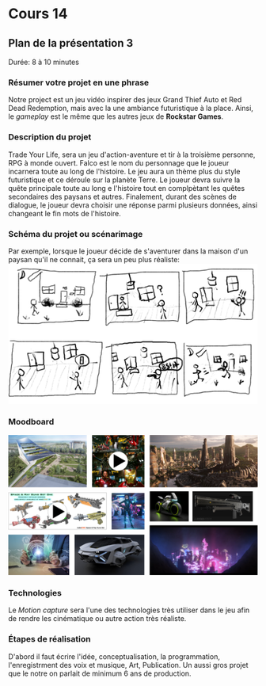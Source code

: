 # Cours 14
## Plan de la présentation 3
Durée: 8 à 10 minutes

### Résumer votre projet en une phrase
Notre project est un jeu vidéo inspirer des jeux Grand Thief Auto et Red Dead Redemption, mais avec la une ambiance futuristique à la place. Ainsi, le *gameplay* est le même que les autres jeux de **Rockstar Games**.

### Description du projet 
Trade Your Life, sera un jeu d'action-aventure et tir à la troisième personne, RPG à monde ouvert. Falco est le nom du personnage que le joueur incarnera toute au long de l'histoire. Le jeu aura un thème plus du style futuristique et ce déroule sur la planète Terre. Le joueur devra suivre la quête principale toute au long e l'histoire tout en complpètant les quêtes secondaires des paysans et autres. Finalement, durant des scènes de dialogue, le joueur devra choisir une réponse parmi plusieurs données, ainsi changeant le fin mots de l'histoire.

### Schéma du projet ou scénarimage
Par exemple, lorsque le joueur décide de s'aventurer dans la maison d'un paysan qu'il ne connait, ça sera un peu plus réaliste: 
![Scenarimage](/images/STORYBOARD-board-00001.png)

### Moodboard
![MoodBoard](/images/moodboard.png)

### Technologies
Le *Motion capture* sera l'une des technologies très utiliser dans le jeu afin de rendre les cinématique ou autre action très réaliste. 

### Étapes de réalisation
D'abord il faut écrire l'idée, conceptualisation, la programmation, l'enregistrment des voix et musique, Art, Publication. Un aussi gros projet que le notre on parlait de minimum 6 ans de production.
